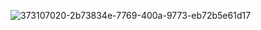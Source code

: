 ![373107020-2b73834e-7769-400a-9773-eb72b5e61d17](https://github.com/user-attachments/assets/617c630b-4429-4729-82a7-c173de4d8b7f)

